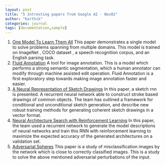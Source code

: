 ```yaml
---
layout: post
title: "5 Intresting papers from Google AI - Nov01"
author: "Karthik"
categories: journal
tags: [documentation,sample]
---
```






   1. [One Model To Learn Them All](https://ai.google/research/pubs/pub46203)
   This paper demonstrates a single model to solve problems spanning from multiple domains. This model is trained on ImageNet , COCO dataset , a speech recognition corpus, and an English parsing task.
   2. [Fluid Annotation](https://ai.googleblog.com/2018/10/fluid-annotation-exploratory-machine.html)
   A tool for image annotation. This is a model which performs a strong semantic segmentation, which a human annotator can modify through machine assisted edit operation. Fluid Annotation is a first exploratory step towards making image annotation faster and easier.
   3. [A Neural Representation of Sketch Drawings](https://ai.google/research/pubs/pub46008)
    In this paper, a sketch rnn is presented. A recurrent neural network able to construct stroke based drawings of common objects. The team has outlined a framework for conditional and unconditional sketch generation, and describe new robust training methods for generating coherent sketch drawings in a vector format.
   4. [Neural Architecture Search with Reinforcement Learning](https://ai.google/research/pubs/pub45826)
   In this paper, the team used a recurrent network to generate the model descriptions of neural networks and train this RNN with reinforcement learning to maximize the expected accuracy of the generated architectures on a validation set.
   5. [Adversarial Spheres](https://ai.google/research/pubs/pub46623)
   This paper is a study of misclassification images by the network which is close to correctly classified images. This is a study to solve the above mentioned adversarial perturbations of the input.